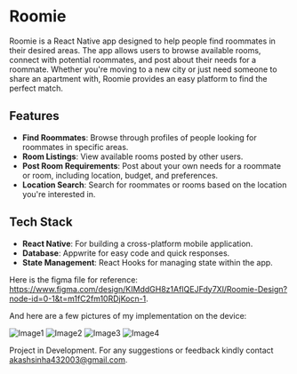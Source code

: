 # Roomie

Roomie is a React Native app designed to help people find roommates in their desired areas. The app allows users to browse available rooms, connect with potential roommates, and post about their needs for a roommate. Whether you're moving to a new city or just need someone to share an apartment with, Roomie provides an easy platform to find the perfect match.

## Features

- **Find Roommates**: Browse through profiles of people looking for roommates in specific areas.
- **Room Listings**: View available rooms posted by other users.
- **Post Room Requirements**: Post about your own needs for a roommate or room, including location, budget, and preferences.
- **Location Search**: Search for roommates or rooms based on the location you're interested in.

## Tech Stack

- **React Native**: For building a cross-platform mobile application.
- **Database**: Appwrite for easy code and quick responses.
- **State Management**: React Hooks for managing state within the app.

Here is the figma file for reference: https://www.figma.com/design/KIMddGH8z1AfIQEJFdy7Xl/Roomie-Design?node-id=0-1&t=m1fC2fm10RDjKocn-1.

And here are a few pictures of my implementation on the device:

![Image1](https://github.com/user-attachments/assets/9ed1c0d6-c636-4446-8660-bdbb9f1e2d92) ![Image2](https://github.com/user-attachments/assets/dd1d50c3-884f-44e8-9a1a-abc52d6d5d2b)
![Image3](https://github.com/user-attachments/assets/e967a4a4-0ac0-47d7-ac71-b43bb4e704b9) ![Image4](https://github.com/user-attachments/assets/d0a932dd-7677-441a-8d39-ceb73333b1fd)

Project in Development. For any suggestions or feedback kindly contact akashsinha432003@gmail.com.
